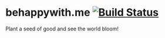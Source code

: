 # behappywith.me [![Build Status](https://travis-ci.org/lgapontes/behappywith.me.svg?branch=master)](https://travis-ci.org/lgapontes/behappywith.me)

Plant a seed of good and see the world bloom!
